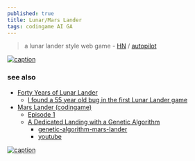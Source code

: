 ```yaml
---
published: true
title: Lunar/Mars Lander
tags: codingame AI GA
---
```

> a lunar lander style web game - [HN](https://news.ycombinator.com/item?id=35032506) / [autopilot](https://news.ycombinator.com/item?id=35090054)

[![caption](https://technologizer.com/wp-content/uploads/2009/07/lunarlander-splash.png)](https://technologizer.com/2009/07/19/lunar-lander/index.html)

### see also
- [Forty Years of Lunar Lander](https://technologizer.com/2009/07/19/lunar-lander/index.html)
	- [I found a 55 year old bug in the first Lunar Lander game ](https://news.ycombinator.com/item?id=40680218)
- [Mars Lander (codingame)](https://www.codingame.com/multiplayer/optimization/mars-lander)
	- [Episode 1](https://www.codingame.com/ide/puzzle/mars-lander-episode-1)
	- [A Dedicated Landing with a Genetic Algorithm](https://www.codingame.com/blog/genetic-algorithm-mars-lander/)
		- [ genetic-algorithm-mars-lander](https://github.com/teekaytai/genetic-algorithm-mars-lander)
        - [youtube](https://www.youtube.com/watch?v=nfpbKCZy1s8)
    
[![caption](https://www.codingame.com/blog/wp-content/uploads/2019/05/first-simulation-compressor.gif)](https://www.codingame.com/blog/genetic-algorithm-mars-lander/)
